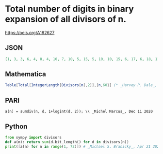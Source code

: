 # Total number of digits in binary expansion of all divisors of n\.
https://oeis.org/A182627
## JSON
```JSON
[1, 3, 3, 6, 4, 8, 4, 10, 7, 10, 5, 15, 5, 10, 10, 15, 6, 17, 6, 18, 11, 12, 6, 24, 9, 12, 12, 18, 6, 24, 6, 21, 13, 14, 13, 30, 7, 14, 13, 28, 7, 26, 7, 21, 20, 14, 7, 35, 10, 21, 14, 21, 7, 28, 14, 28, 14, 14, 7, 42, 7, 14, 21, 28, 15, 30, 8, 24, 15, 30, 8]
```
## Mathematica
```Mathematica
Table[Total[IntegerLength[Divisors[n],2]],{n,60}] (* _Harvey P. Dale_, Jan 26 2012 *)
```
## PARI
```PARI
a(n) = sumdiv(n, d, 1+logint(d, 2)); \\ _Michel Marcus_, Dec 11 2020
```
## Python
```Python
from sympy import divisors
def a(n): return sum(d.bit_length() for d in divisors(n))
print([a(n) for n in range(1, 72)]) # _Michael S. Branicky_, Apr 21 2022
```
